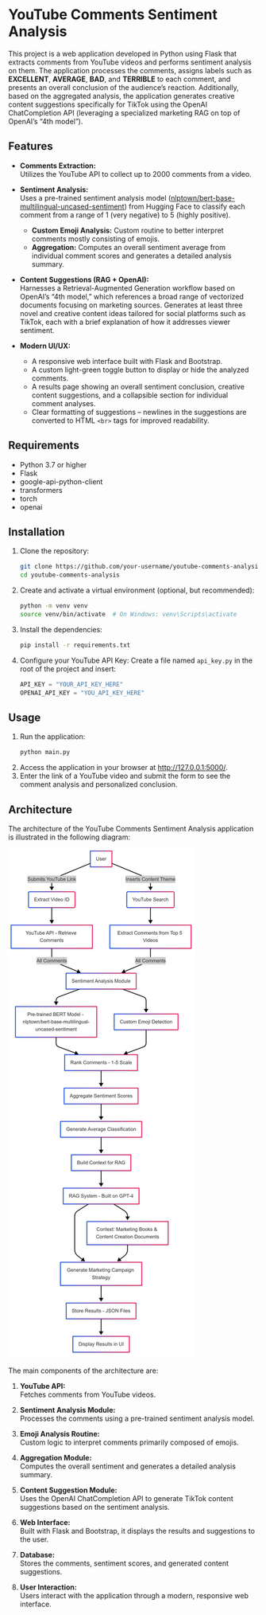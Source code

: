 # YouTube Comments Sentiment Analysis

This project is a web application developed in Python using Flask that extracts comments from YouTube videos and performs sentiment analysis on them. The application processes the comments, assigns labels such as **EXCELLENT**, **AVERAGE**, **BAD**, and **TERRIBLE** to each comment, and presents an overall conclusion of the audience’s reaction. Additionally, based on the aggregated analysis, the application generates creative content suggestions specifically for TikTok using the OpenAI ChatCompletion API (leveraging a specialized marketing RAG on top of OpenAI’s “4th model”).

## Features

- **Comments Extraction:**  
  Utilizes the YouTube API to collect up to 2000 comments from a video.

- **Sentiment Analysis:**  
  Uses a pre-trained sentiment analysis model ([nlptown/bert-base-multilingual-uncased-sentiment](https://huggingface.co/nlptown/bert-base-multilingual-uncased-sentiment)) from Hugging Face to classify each comment from a range of 1 (very negative) to 5 (highly positive).  
  - **Custom Emoji Analysis:** Custom routine to better interpret comments mostly consisting of emojis.  
  - **Aggregation:** Computes an overall sentiment average from individual comment scores and generates a detailed analysis summary.

- **Content Suggestions (RAG + OpenAI):**  
  Harnesses a Retrieval-Augmented Generation workflow based on OpenAI’s “4th model,” which references a broad range of vectorized documents focusing on marketing sources. Generates at least three novel and creative content ideas tailored for social platforms such as TikTok, each with a brief explanation of how it addresses viewer sentiment.

- **Modern UI/UX:**  
  - A responsive web interface built with Flask and Bootstrap.  
  - A custom light-green toggle button to display or hide the analyzed comments.  
  - A results page showing an overall sentiment conclusion, creative content suggestions, and a collapsible section for individual comment analyses.  
  - Clear formatting of suggestions – newlines in the suggestions are converted to HTML `<br>` tags for improved readability.

## Requirements

- Python 3.7 or higher  
- Flask  
- google-api-python-client  
- transformers  
- torch  
- openai  

## Installation

1. Clone the repository:
   ```bash
   git clone https://github.com/your-username/youtube-comments-analysis.git
   cd youtube-comments-analysis
   ```
2. Create and activate a virtual environment (optional, but recommended):
   ```bash
   python -m venv venv
   source venv/bin/activate  # On Windows: venv\Scripts\activate
   ```
3. Install the dependencies:
   ```bash
   pip install -r requirements.txt
   ```
4. Configure your YouTube API Key:
   Create a file named `api_key.py` in the root of the project and insert:
   ```python
   API_KEY = "YOUR_API_KEY_HERE"
   OPENAI_API_KEY = "YOU_API_KEY_HERE"
   ```

## Usage

1. Run the application:
   ```bash
   python main.py
   ```
2. Access the application in your browser at http://127.0.0.1:5000/.
3. Enter the link of a YouTube video and submit the form to see the comment analysis and personalized conclusion.


## Architecture

The architecture of the YouTube Comments Sentiment Analysis application is illustrated in the following diagram:

![Architecture Diagram](youtube-comment-analysis-architecture.png)

The main components of the architecture are:

1. **YouTube API:**  
   Fetches comments from YouTube videos.

2. **Sentiment Analysis Module:**  
   Processes the comments using a pre-trained sentiment analysis model.

3. **Emoji Analysis Routine:**  
   Custom logic to interpret comments primarily composed of emojis.

4. **Aggregation Module:**  
   Computes the overall sentiment and generates a detailed analysis summary.

5. **Content Suggestion Module:**  
   Uses the OpenAI ChatCompletion API to generate TikTok content suggestions based on the sentiment analysis.

6. **Web Interface:**  
   Built with Flask and Bootstrap, it displays the results and suggestions to the user.

7. **Database:**  
   Stores the comments, sentiment scores, and generated content suggestions.

8. **User Interaction:**  
   Users interact with the application through a modern, responsive web interface.
